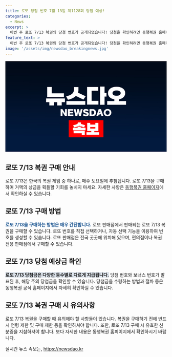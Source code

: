 ```yaml
---
title: 로또 당첨 번호 7월 13일 제1128회 당첨 예상!
categories:
  - News
excerpt: >
  이번 주 로또 7/13 복권의 당첨 번호가 공개되었습니다! 당첨을 확인하려면 동행복권 홈페이지를 방문해주세요. www.dhlottery.co.kr
feature_text: >
  이번 주 로또 7/13 복권의 당첨 번호가 공개되었습니다! 당첨을 확인하려면 동행복권 홈페이지를 방문해주세요. www.dhlottery.co.kr
image: '/assets/img/newsdao_breakingnews.jpg'
---
```


<p><img src="/assets/img/newsdao_breakingnews.jpg" alt="implanttips 속보" /></p>

<h2 data-ke-size="size26">로또 7/13 복권 구매 안내</h2>

<p data-ke-size="size16">로또 7/13은 한국의 복권 게임 중 하나로, 매주 토요일에 추첨됩니다. 로또 7/13을 구매하여 거액의 상금을 획들할 기회를 놓치지 마세요. 자세한 사항은 <a href="https://www.dhlottery.co.kr">동행복권 홈페이지</a>에서 확인하실 수 있습니다.</p>

<h2 data-ke-size="size24">로또 7/13 구매 방법</h2>

<p data-ke-size="size16"><b><span style="color: #1a5490;">로또 7/13을 구매하는 방법은 매우 간단합니다.</span></b> 로또 판매점에서 판매되는 로또 7/13 복권을 구매할 수 있습니다. 로또 번호를 직접 선택하거나, 자동 선택 기능을 이용하여 번호를 생성할 수 있습니다. 로또 판매점은 전국 곳곳에 위치해 있으며, 편의점이나 복권 전용 판매점에서 구매할 수 있습니다.</p>

<h2 data-ke-size="size24">로또 7/13 당첨 예상금 확인</h2>

<p data-ke-size="size16"><b><span style="background-color: #21538527;">로또 7/13 당첨금은 다양한 등수별로 다르게 지급됩니다.</span></b> 당첨 번호와 보너스 번호가 발표된 후, 해당 주의 당첨금을 확인할 수 있습니다. 당첨금을 수령하는 방법과 절차 등은 동행복권 공식 홈페이지에서 자세히 확인하실 수 있습니다.</p>

<h2 data-ke-size="size24">로또 7/13 복권 구매 시 유의사항</h2>

<p data-ke-size="size16">로또 7/13 복권을 구매할 때 유의해야 할 사항들이 있습니다. 복권을 구매하기 전에 반드시 연령 제한 및 구매 제한 등을 확인하셔야 합니다. 또한, 로또 7/13 구매 시 유효한 신분증을 지참하셔야 합니다. 보다 자세한 내용은 동행복권 홈피이지에서 확인하시기 바랍니다.</p>
실시간 뉴스 속보는, <a href="https://newsdao.kr" rel="dofollow">https://newsdao.kr</a>


